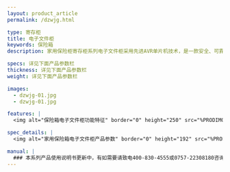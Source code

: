 ```yaml
---
layout: product_article
permalink: /dzwjg.html

type: 寄存柜
title: 电子文件柜
keywords: 保险箱
description: 家用保险柜寄存柜系列电子文件柜采用先进AVR单片机技术，是一款安全、可靠的高科技产品，主要适用于政府、企业、院校等单位的办公场所，安全性高。

specs: 详见下面产品参数栏
thickness: 详见下面产品参数栏
weight: 详见下面产品参数栏

images:
  - dzwjg-01.jpg
  - dzwjg-01.jpg

features: |
  <img alt="保险箱电子文件柜功能特征" border="0" height="250" src="%PRODIMGS%/dzwjg-gn.jpg" width="538" />

spec_details: |
  <img alt="家用保险箱电子文件柜产品参数" border="0" height="192" src="%PRODIMGS%/dzwjg-cpcs.jpg" width="538" />

manual: |
  ### 本系列产品使用说明书更新中，有如需要请致电400-830-4555或0757-22308180咨询，谢谢！
---
```

